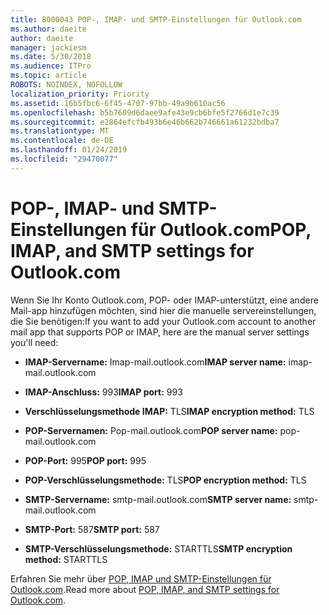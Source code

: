 ```yaml
---
title: 8000043 POP-, IMAP- und SMTP-Einstellungen für Outlook.com
ms.author: daeite
author: daeite
manager: jackiesm
ms.date: 5/30/2018
ms.audience: ITPro
ms.topic: article
ROBOTS: NOINDEX, NOFOLLOW
localization_priority: Priority
ms.assetid: 16b5fbc6-6f45-4707-97bb-49a9b610ac56
ms.openlocfilehash: b5b7609d6daee9afe43e9cb6bfe5f2766d1e7c39
ms.sourcegitcommit: e2864efcfb493b6e46b662b746661a61232bdba7
ms.translationtype: MT
ms.contentlocale: de-DE
ms.lasthandoff: 01/24/2019
ms.locfileid: "29470077"
---
```

# <a name="pop-imap-and-smtp-settings-for-outlookcom"></a><span data-ttu-id="dd13b-102">POP-, IMAP- und SMTP-Einstellungen für Outlook.com</span><span class="sxs-lookup"><span data-stu-id="dd13b-102">POP, IMAP, and SMTP settings for Outlook.com</span></span>

<span data-ttu-id="dd13b-103">Wenn Sie Ihr Konto Outlook.com, POP- oder IMAP-unterstützt, eine andere Mail-app hinzufügen möchten, sind hier die manuelle servereinstellungen, die Sie benötigen:</span><span class="sxs-lookup"><span data-stu-id="dd13b-103">If you want to add your Outlook.com account to another mail app that supports POP or IMAP, here are the manual server settings you'll need:</span></span>
  
- <span data-ttu-id="dd13b-104">**IMAP-Servername:** Imap-mail.outlook.com</span><span class="sxs-lookup"><span data-stu-id="dd13b-104">**IMAP server name:** imap-mail.outlook.com</span></span> 
    
- <span data-ttu-id="dd13b-105">**IMAP-Anschluss:** 993</span><span class="sxs-lookup"><span data-stu-id="dd13b-105">**IMAP port:** 993</span></span> 
    
- <span data-ttu-id="dd13b-106">**Verschlüsselungsmethode IMAP:** TLS</span><span class="sxs-lookup"><span data-stu-id="dd13b-106">**IMAP encryption method:** TLS</span></span> 
    
- <span data-ttu-id="dd13b-107">**POP-Servernamen:** Pop-mail.outlook.com</span><span class="sxs-lookup"><span data-stu-id="dd13b-107">**POP server name:** pop-mail.outlook.com</span></span> 
    
- <span data-ttu-id="dd13b-108">**POP-Port:** 995</span><span class="sxs-lookup"><span data-stu-id="dd13b-108">**POP port:** 995</span></span> 
    
- <span data-ttu-id="dd13b-109">**POP-Verschlüsselungsmethode:** TLS</span><span class="sxs-lookup"><span data-stu-id="dd13b-109">**POP encryption method:** TLS</span></span> 
    
- <span data-ttu-id="dd13b-110">**SMTP-Servername:** smtp-mail.outlook.com</span><span class="sxs-lookup"><span data-stu-id="dd13b-110">**SMTP server name:** smtp-mail.outlook.com</span></span> 
    
- <span data-ttu-id="dd13b-111">**SMTP-Port:** 587</span><span class="sxs-lookup"><span data-stu-id="dd13b-111">**SMTP port:** 587</span></span> 
    
- <span data-ttu-id="dd13b-112">**SMTP-Verschlüsselungsmethode:** STARTTLS</span><span class="sxs-lookup"><span data-stu-id="dd13b-112">**SMTP encryption method:** STARTTLS</span></span> 
    
<span data-ttu-id="dd13b-113">Erfahren Sie mehr über [POP, IMAP und SMTP-Einstellungen für Outlook.com](https://go.microsoft.com/fwlink/p/?linkid=2001402&amp;clcid=0x409).</span><span class="sxs-lookup"><span data-stu-id="dd13b-113">Read more about [POP, IMAP, and SMTP settings for Outlook.com](https://go.microsoft.com/fwlink/p/?linkid=2001402&amp;clcid=0x409).</span></span>
  

